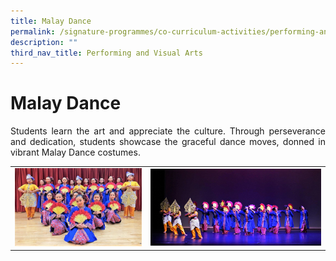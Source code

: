```yaml
---
title: Malay Dance
permalink: /signature-programmes/co-curriculum-activities/performing-and-visual-arts/malay-dance/
description: ""
third_nav_title: Performing and Visual Arts
---
```

# Malay Dance
<p align="Justify">Students learn the art and appreciate the culture.  Through perseverance and dedication, students showcase the graceful dance moves, donned in vibrant Malay Dance costumes.</p>

<table width="100%"><tbody>
<tr><td style="width:43%"><img src="/images/OurCurriculum/cca19.jpg" style="width:100%">
</td>
<td style="width:57%"><img src="/images/OurCurriculum/cca20.jpg" style="width:100%"></td>
</tr></tbody></table>